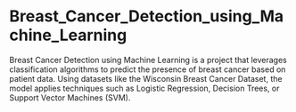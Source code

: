 # Breast_Cancer_Detection_using_Machine_Learning
Breast Cancer Detection using Machine Learning is a project that leverages classification algorithms to predict the presence of breast cancer based on patient data. Using datasets like the Wisconsin Breast Cancer Dataset, the model applies techniques such as Logistic Regression, Decision Trees, or Support Vector Machines (SVM).
